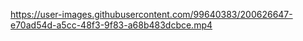 

https://user-images.githubusercontent.com/99640383/200626647-e70ad54d-a5cc-48f3-9f83-a68b483dcbce.mp4

